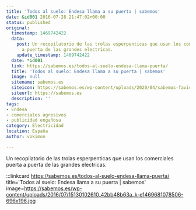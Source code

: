 ```yaml
---
title: 'Todos al suelo: Endesa llama a su puerta | sabemos'
date: &id001 2016-07-28 21:47:02+00:00
status: published
original:
  timestamp: 1469742422
  data:
    post: Un recopilatorio de las trolas esperpenticas que usan los comerciales puerta
      a puerta de las grandes electricas.
    update_timestamp: 1469742422
  date: *id001
  link: https://sabemos.es/todos-al-suelo-endesa-llama-puerta/
  title: 'Todos al suelo: Endesa llama a su puerta | sabemos'
  image: null
  sitename: sabemos.es
  siteicon: https://sabemos.es/wp-content/uploads/2020/04/sabemos-favicon.png
  siteurl: https://sabemos.es
  description: ''
tags:
- Endesa
- comerciales agresivos
- publicidad engañosa
category: Electricidad
location: España
author: vokimon

---
```

Un recopilatorio de las trolas esperpenticas que usan los comerciales puerta a puerta de las grandes electricas.

:::linkcard https://sabemos.es/todos-al-suelo-endesa-llama-puerta/ title='Todos al suelo: Endesa llama a su puerta | sabemos' image=https://sabemos.es/wp-content/uploads/2016/07/15130102610_42bb48b63a_k-e1469681078506-696x196.jpg


